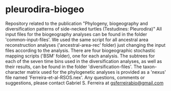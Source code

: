# pleurodira-biogeo
Repository related to the publication "Phylogeny, biogeography and diversification patterns of side-necked turtles (Testudines: Pleurodira)"
All input files for the biogeography analyses can be found in the folder 'common-input-files'. We used the same script for all ancestral area reconstruction analyses ('ancestral-area-rec' folder) just changing the input files according to the analysis. There are four biogeographic stochastic mapping scripts ('BSM' folder), one for each analysis.
The subtrees for each of the seven time bins used in the diversification analyses, as well as their results, can be found in the folder 'diversification-files'.
The taxon-character matrix used for the phylogenetic analyses is provided as a 'nexus' file named 'Ferreira-et-al-RSOS.nex'.
Any questions, comments or suggestions, please contact Gabriel S. Ferreira at gsferreirabio@gmail.com
